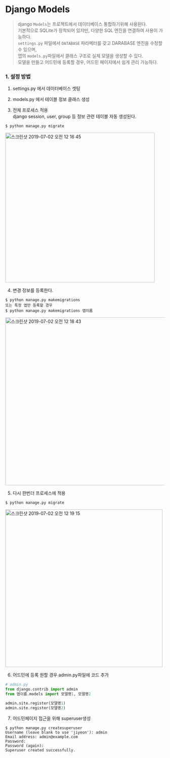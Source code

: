 # Django Models

> django `Models`는 프로젝트에서 데이터베이스 통합하기위해 사용된다.<br/>
> 기본적으로 SQLite가 장착되어 있지만, 다양한 SQL 엔진을 연결하여 사용이 가능하다.<br/>
> `settings.py` 파일에서 `DATABASE` 파라메터를 갖고 DARABASE 엔진을 수정할 수 있으며,<br/>
> 앱의 `models.py`파일에서 클래스 구조로 실제 모델을 생성할 수 있다.<br/>
> 모델을 만들고 어드민에 등록할 경우, 어드민 페이지에서 쉽게 관리 가능하다.



### 1. 설정 방법

1. settings.py 에서 데이터베이스 셋팅

2. models.py 에서 테이블 정보 클래스 생성

3. 전체 프로세스 적용 <br/>
django session, user, group 등 정보 관련 테이블 자동 생성된다.
```shell
$ python manage.py migrate
```
<img width="472" alt="스크린샷 2019-07-02 오전 12 16 45" src="https://user-images.githubusercontent.com/40231980/60447803-2e0de700-9c5f-11e9-994a-8d768c1d2c13.png">


4. 변경 정보를 등록한다.
```shell
$ python manage.py makemigrations
또는 특정 앱만 등록할 경우
$ python manage.py makemigrations 앱이름
```
<img width="529" alt="스크린샷 2019-07-02 오전 12 18 43" src="https://user-images.githubusercontent.com/40231980/60447802-2e0de700-9c5f-11e9-8550-a0347c71beed.png">

5. 다시 한번더 프로세스에 적용
```shell
$ python manage.py migrate
```
<img width="497" alt="스크린샷 2019-07-02 오전 12 19 15" src="https://user-images.githubusercontent.com/40231980/60447800-2d755080-9c5f-11e9-806c-b65760c6ac83.png">


6. 어드민에 등록 원할 경우 admin.py파일에 코드 추가
```python
# admin.py
from django.contrib import admin
from 앱이름.models import 모델명1, 모델명2

admin.site.register(모델명1)
admin.site.register(모델명2)
```

7. 어드민페이지 접근을 위해 superuser생성
```shell
$ python manage.py createsuperuser
Username (leave blank to use 'jiyeon'): admin
Email address: admin@example.com
Password: 
Password (again): 
Superuser created successfully.
```
